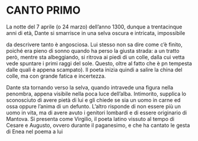 # CANTO PRIMO

La notte del 7 aprile (o 24 marzo) dell’anno 1300, dunque a
trentacinque anni di età, Dante si smarrisce in una selva oscura e intricata, impossibile

 da descrivere tanto è angosciosa. Lui stesso non sa dire come c’è finito, poiché era pieno di sonno quando ha perso la giusta strada: a un tratto però, mentre sta albeggiando, si ritrova ai piedi di un colle, dalla cui vetta vede spuntare i primi raggi del sole. Questo, oltre al fatto che è pn tempesta dalle quali è appena scampato). Il poeta inizia quindi a salire la china del colle, ma con grande fatica e incertezza.

 Dante sta tornando verso la selva, quando intravede una figura nella penombra, appena visibile nella poca luce dell’alba. Intimorito, supplica lo sconosciuto di avere pietà di lui e gli chiede se sia un uomo in carne ed ossa oppure l’anima di un defunto. L’altro risponde di non essere più un uomo in vita, ma di avere avuto i genitori lombardi e di essere originario di Mantova. Si presenta come Virgilio, il poeta latino vissuto al tempo di Cesare e Augusto, ovvero durante il paganesimo, e che ha cantato le gesta di Enea nel poema a lui
